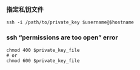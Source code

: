 
### 指定私钥文件

```shell script
ssh -i /path/to/private_key $username@$hostname
```

### ssh “permissions are too open” error

```shell script
chmod 400 $private_key_file
# or
chmod 600 $private_key_file
```